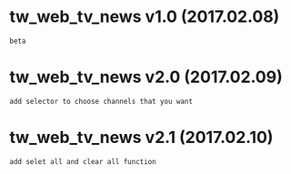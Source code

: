 # tw_web_tv_news v1.0 (2017.02.08)
    beta

# tw_web_tv_news v2.0 (2017.02.09)
    add selector to choose channels that you want

# tw_web_tv_news v2.1 (2017.02.10)
    add selet all and clear all function
